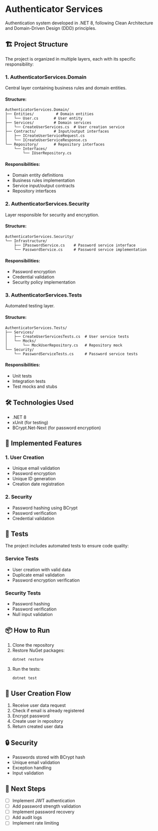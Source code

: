 # Authenticator Services

Authentication system developed in .NET 8, following Clean Architecture and Domain-Driven Design (DDD) principles.

## 🏗️ Project Structure

The project is organized in multiple layers, each with its specific responsibility:

### 1. AuthenticatorServices.Domain
Central layer containing business rules and domain entities.

#### Structure:
```
AuthenticatorServices.Domain/
├── Entities/          # Domain entities
│   └── User.cs       # User entity
├── Services/         # Domain services
│   └── CreateUserServices.cs  # User creation service
├── Contracts/        # Input/output interfaces
│   ├── ICreateUserServiceRequest.cs
│   └── ICreateUserServiceResponse.cs
└── Repository/       # Repository interfaces
    └── Interfaces/
        └── IUserRepository.cs
```

#### Responsibilities:
- Domain entity definitions
- Business rules implementation
- Service input/output contracts
- Repository interfaces

### 2. AuthenticatorServices.Security
Layer responsible for security and encryption.

#### Structure:
```
AuthenticatorServices.Security/
└── Infrastructure/
    ├── IPasswordService.cs    # Password service interface
    └── PasswordService.cs     # Password service implementation
```

#### Responsibilities:
- Password encryption
- Credential validation
- Security policy implementation

### 3. AuthenticatorServices.Tests
Automated testing layer.

#### Structure:
```
AuthenticatorServices.Tests/
├── Services/
│   ├── CreateUserServicesTests.cs  # User service tests
│   └── Mocks/
│       └── MockUserRepository.cs   # Repository mock
└── Security/
    └── PasswordServiceTests.cs     # Password service tests
```

#### Responsibilities:
- Unit tests
- Integration tests
- Test mocks and stubs

## 🛠️ Technologies Used

- .NET 8
- xUnit (for testing)
- BCrypt.Net-Next (for password encryption)

## 🔐 Implemented Features

### 1. User Creation
- Unique email validation
- Password encryption
- Unique ID generation
- Creation date registration

### 2. Security
- Password hashing using BCrypt
- Password verification
- Credential validation

## 🧪 Tests

The project includes automated tests to ensure code quality:

### Service Tests
- User creation with valid data
- Duplicate email validation
- Password encryption verification

### Security Tests
- Password hashing
- Password verification
- Null input validation

## 📦 How to Run

1. Clone the repository
2. Restore NuGet packages:
   ```bash
   dotnet restore
   ```
3. Run the tests:
   ```bash
   dotnet test
   ```

## 🔄 User Creation Flow

1. Receive user data request
2. Check if email is already registered
3. Encrypt password
4. Create user in repository
5. Return created user data

## 🔒 Security

- Passwords stored with BCrypt hash
- Unique email validation
- Exception handling
- Input validation

## 📝 Next Steps

- [ ] Implement JWT authentication
- [ ] Add password strength validation
- [ ] Implement password recovery
- [ ] Add audit logs
- [ ] Implement rate limiting 